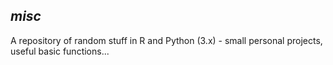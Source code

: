 ## _misc_

A repository of random stuff in R and Python (3.x) - small personal projects, useful basic functions... 
